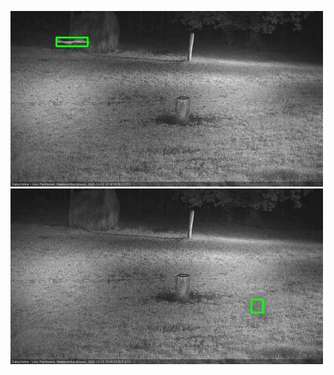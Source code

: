 ![20201023-201608-202611](in2/20201023/20201023-201608-202611_0_.jpg)
![20201023-203627-204631](in2/20201023/20201023-203627-204631_0_.jpg)
